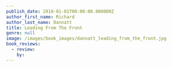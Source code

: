 ```yaml
---
publish_date: 2010-01-01T00:00:00.000000Z
author_first_name: Richard
author_last_name: Dannatt
title: Leading From The Front
genre: null
image: /images/book_images/dannatt_leading_from_the_front.jpg
book_reviews:
  - review: 
    by: 
---
```


